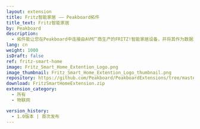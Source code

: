 ```yaml
---
layout: extension
title: Fritz智能家居 —— Peakboard拓件
title_text: Fritz智能家居
by: Peakboard
description: 
  - 拓件能让您在Peakboard中连接由AVM厂商生产的FRITZ!智能家居设备，并将其作为数据源读取及写回智能取暖恒温器当前的温度值。由此，您就可以创建一个交互式看板，用来显示、控制室温。
lang: cn
weight: 1000
isDraft: false
ref: fritz-smart-home
image: Fritz_Smart_Home_Extention_Logo.png
image_thumbnail: Fritz_Smart_Home_Extention_Logo_thumbnail.png
repository: https://github.com/Peakboard/PeakboardExtensions/tree/master/FritzSmartHome
download: FritzSmartHomeExtension.zip
extension_category:
  - 所有
  - 物联网

version_history:
  - 1.0版本 | 首次发布
---
```

